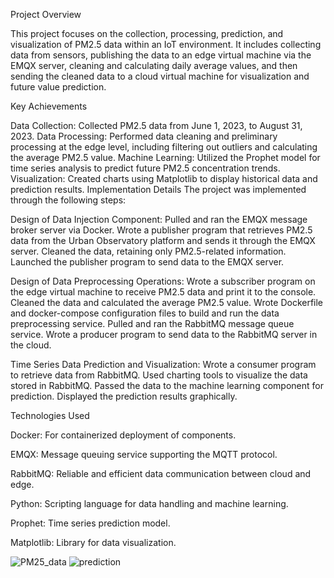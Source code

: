 Project Overview

This project focuses on the collection, processing, prediction, and visualization of PM2.5 data within an IoT environment. It includes collecting data from sensors, publishing the data to an edge virtual machine via the EMQX server, cleaning and calculating daily average values, and then sending the cleaned data to a cloud virtual machine for visualization and future value prediction.

Key Achievements

Data Collection: Collected PM2.5 data from June 1, 2023, to August 31, 2023.
Data Processing: Performed data cleaning and preliminary processing at the edge level, including filtering out outliers and calculating the average PM2.5 value.
Machine Learning: Utilized the Prophet model for time series analysis to predict future PM2.5 concentration trends.
Visualization: Created charts using Matplotlib to display historical data and prediction results.
Implementation Details
The project was implemented through the following steps:

Design of Data Injection Component:
Pulled and ran the EMQX message broker server via Docker.
Wrote a publisher program that retrieves PM2.5 data from the Urban Observatory platform and sends it through the EMQX server.
Cleaned the data, retaining only PM2.5-related information.
Launched the publisher program to send data to the EMQX server.

Design of Data Preprocessing Operations:
Wrote a subscriber program on the edge virtual machine to receive PM2.5 data and print it to the console.
Cleaned the data and calculated the average PM2.5 value.
Wrote Dockerfile and docker-compose configuration files to build and run the data preprocessing service.
Pulled and ran the RabbitMQ message queue service.
Wrote a producer program to send data to the RabbitMQ server in the cloud.

Time Series Data Prediction and Visualization:
Wrote a consumer program to retrieve data from RabbitMQ.
Used charting tools to visualize the data stored in RabbitMQ.
Passed the data to the machine learning component for prediction.
Displayed the prediction results graphically.

Technologies Used

Docker: For containerized deployment of components. 

EMQX: Message queuing service supporting the MQTT protocol. 

RabbitMQ: Reliable and efficient data communication between cloud and edge. 

Python: Scripting language for data handling and machine learning. 

Prophet: Time series prediction model. 

Matplotlib: Library for data visualization. 

![PM25_data](https://github.com/user-attachments/assets/fc65ad72-6e69-42a4-916e-9e72726e7de6)
![prediction](https://github.com/user-attachments/assets/a02bb296-337e-4c29-8175-06e042a8e79c)

